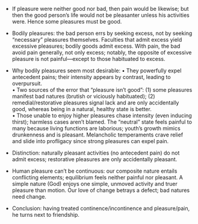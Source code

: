 - If pleasure were neither good nor bad, then pain would be likewise; but then the good person’s life would not be pleasanter unless his activities were. Hence some pleasures must be good.

- Bodily pleasures: the bad person errs by seeking excess, not by seeking “necessary” pleasures themselves. Faculties that admit excess yield excessive pleasures; bodily goods admit excess. With pain, the bad avoid pain generally, not only excess; notably, the opposite of excessive pleasure is not painful—except to those habituated to excess.

- Why bodily pleasures seem most desirable:
  • They powerfully expel antecedent pains; their intensity appears by contrast, leading to overpursuit.  
  • Two sources of the error that “pleasure isn’t good”: (1) some pleasures manifest bad natures (brutish or viciously habituated); (2) remedial/restorative pleasures signal lack and are only accidentally good, whereas being in a natural, healthy state is better.  
  • Those unable to enjoy higher pleasures chase intensity (even inducing thirst); harmless cases aren’t blamed. The “neutral” state feels painful to many because living functions are laborious; youth’s growth mimics drunkenness and is pleasant. Melancholic temperaments crave relief and slide into profligacy since strong pleasures can expel pain.

- Distinction: naturally pleasant activities (no antecedent pain) do not admit excess; restorative pleasures are only accidentally pleasant.

- Human pleasure can’t be continuous: our composite nature entails conflicting elements; equilibrium feels neither painful nor pleasant. A simple nature (God) enjoys one simple, unmoved activity and truer pleasure than motion. Our love of change betrays a defect; bad natures need change.

- Conclusion: having treated continence/incontinence and pleasure/pain, he turns next to friendship.